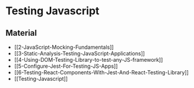 # Testing Javascript

## Material

- [[2-JavaScript-Mocking-Fundamentals]]
- [[3-Static-Analysis-Testing-JavaScript-Applications]]
- [[4-Using-DOM-Testing-Library-to-test-any-JS-framework]]
- [[5-Configure-Jest-For-Testing-JS-Apps]]
- [[6-Testing-React-Components-With-Jest-And-React-Testing-Library]]
- [[Testing-Javascript]]
